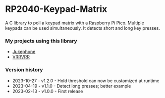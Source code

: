 # RP2040-Keypad-Matrix

A C library to poll a keypad matrix with a Raspberry Pi Pico.
Multiple keypads can be used simultaneously.
It detects short and long key presses.

### My projects using this library

- [Jukephone](https://github.com/TuriSc/Jukephone)
- [VRRVRR](https://github.com/TuriSc/VRRVRR)

### Version history

- 2023-10-27 - v1.2.0 - Hold threshold can now be customized at runtime
- 2023-04-19 - v1.1.0 - Detect long presses; better example
- 2023-02-13 - v1.0.0 - First release